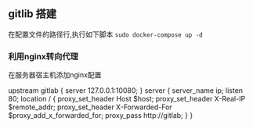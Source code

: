 ## gitlib 搭建
在配置文件的路径行,执行如下脚本
`sudo docker-compose up -d`

### 利用nginx转向代理

在服务器宿主机添加nginx配置

upstream gitlab {
        server 127.0.0.1:10080;
}
server {
    server_name ip;
    listen 80;
    location / {
        proxy_set_header Host $host;
        proxy_set_header X-Real-IP $remote_addr;
        proxy_set_header X-Forwarded-For $proxy_add_x_forwarded_for;
        proxy_pass http://gitlab;
    }
}
